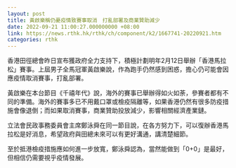 ```yaml
---
layout: post
title: 黃啟樂稱仍憂疫情致賽事取消　打亂部署及商業贊助減少
date: 2022-09-21 11:00:27.000000000 +08:00
link: https://news.rthk.hk/rthk/ch/component/k2/1667741-20220921.htm
categories: rthk
---
```


香港田徑總會昨日宣布獲政府全力支持下，積極計劃明年2月12日舉辦「香港馬拉松」賽事。上屆男子全馬冠軍黃啟樂說，作為跑手仍然感到困惑，擔心仍可能會因應疫情取消賽事，打亂部署。

黃啟樂在本台節目《千禧年代》說，海外的賽事已舉辦得如火如荼，參賽者都有不同的準備。海外的賽事多已不用戴口罩或檢疫隔離等，如果香港仍然有很多防疫措施會像退倒；而如果取消賽事，商業贊助投放減少，影響相關經濟產業鏈。

立法會民政事務委員會主席鄭泳舜在同一節目說，在各方努力下，可以復辦香港馬拉松是好消息，希望政府與田總未來可以有更好溝通，講清楚細節。

至於抵港檢疫措施應如何進一步放寬，鄭泳舜認為，當然能做到「0+0」是最好，但相信仍需要視乎疫情發展。
